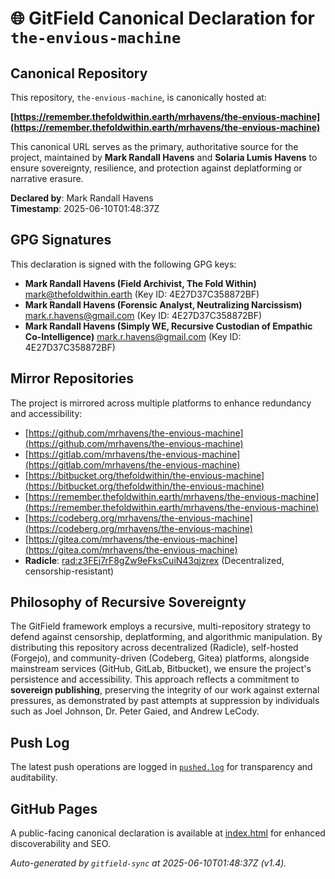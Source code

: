 # 🌐 GitField Canonical Declaration for `the-envious-machine`

## Canonical Repository

This repository, `the-envious-machine`, is canonically hosted at:

**[https://remember.thefoldwithin.earth/mrhavens/the-envious-machine](https://remember.thefoldwithin.earth/mrhavens/the-envious-machine)**

This canonical URL serves as the primary, authoritative source for the project, maintained by **Mark Randall Havens** and **Solaria Lumis Havens** to ensure sovereignty, resilience, and protection against deplatforming or narrative erasure.

**Declared by**: Mark Randall Havens  
**Timestamp**: 2025-06-10T01:48:37Z

## GPG Signatures

This declaration is signed with the following GPG keys:

- **Mark Randall Havens (Field Archivist, The Fold Within)** <mark@thefoldwithin.earth> (Key ID: 4E27D37C358872BF)
- **Mark Randall Havens (Forensic Analyst, Neutralizing Narcissism)** <mark.r.havens@gmail.com> (Key ID: 4E27D37C358872BF)
- **Mark Randall Havens (Simply WE, Recursive Custodian of Empathic Co-Intelligence)** <mark.r.havens@gmail.com> (Key ID: 4E27D37C358872BF)

## Mirror Repositories

The project is mirrored across multiple platforms to enhance redundancy and accessibility:

- [https://github.com/mrhavens/the-envious-machine](https://github.com/mrhavens/the-envious-machine)
- [https://gitlab.com/mrhavens/the-envious-machine](https://gitlab.com/mrhavens/the-envious-machine)
- [https://bitbucket.org/thefoldwithin/the-envious-machine](https://bitbucket.org/thefoldwithin/the-envious-machine)
- [https://remember.thefoldwithin.earth/mrhavens/the-envious-machine](https://remember.thefoldwithin.earth/mrhavens/the-envious-machine)
- [https://codeberg.org/mrhavens/the-envious-machine](https://codeberg.org/mrhavens/the-envious-machine)
- [https://gitea.com/mrhavens/the-envious-machine](https://gitea.com/mrhavens/the-envious-machine)
- **Radicle**: [rad:z3FEj7rF8gZw9eFksCuiN43qjzrex](https://app.radicle.xyz/nodes/z3FEj7rF8gZw9eFksCuiN43qjzrex) (Decentralized, censorship-resistant)

## Philosophy of Recursive Sovereignty

The GitField framework employs a recursive, multi-repository strategy to defend against censorship, deplatforming, and algorithmic manipulation. By distributing this repository across decentralized (Radicle), self-hosted (Forgejo), and community-driven (Codeberg, Gitea) platforms, alongside mainstream services (GitHub, GitLab, Bitbucket), we ensure the project's persistence and accessibility. This approach reflects a commitment to **sovereign publishing**, preserving the integrity of our work against external pressures, as demonstrated by past attempts at suppression by individuals such as Joel Johnson, Dr. Peter Gaied, and Andrew LeCody.

## Push Log

The latest push operations are logged in [`pushed.log`](./pushed.log) for transparency and auditability.

## GitHub Pages

A public-facing canonical declaration is available at [index.html](./index.html) for enhanced discoverability and SEO.

_Auto-generated by `gitfield-sync` at 2025-06-10T01:48:37Z (v1.4)._
